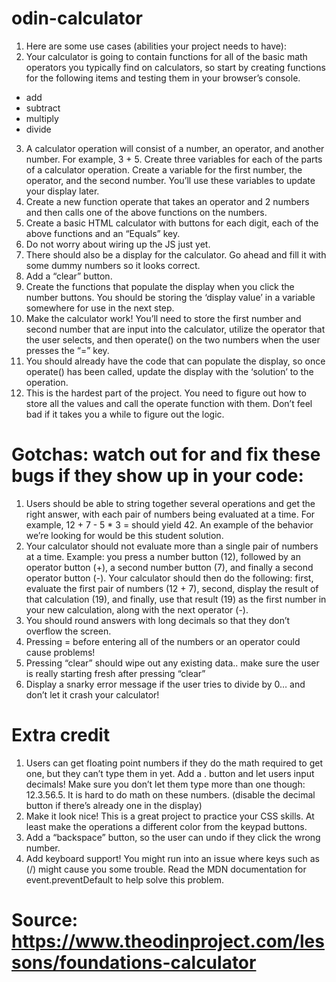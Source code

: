 # odin-calculator
1. Here are some use cases (abilities your project needs to have):
2. Your calculator is going to contain functions for all of the basic math operators you typically find on calculators, so start by creating functions for the following items and testing them in your browser’s console.
* add
* subtract
* multiply
* divide
3. A calculator operation will consist of a number, an operator, and another number. For example, 3 + 5. Create three variables for each of the parts of a calculator operation. Create a variable for the first number, the operator, and the second number. You’ll use these variables to update your display later.
4. Create a new function operate that takes an operator and 2 numbers and then calls one of the above functions on the numbers.
5. Create a basic HTML calculator with buttons for each digit, each of the above functions and an “Equals” key.
6. Do not worry about wiring up the JS just yet.
7. There should also be a display for the calculator. Go ahead and fill it with some dummy numbers so it looks correct.
8. Add a “clear” button.
9. Create the functions that populate the display when you click the number buttons. You should be storing the ‘display value’ in a variable somewhere for use in the next step.
10. Make the calculator work! You’ll need to store the first number and second number that are input into the calculator, utilize the operator that the user selects, and then operate() on the two numbers when the user presses the “=” key.
11. You should already have the code that can populate the display, so once operate() has been called, update the display with the ‘solution’ to the operation.
12. This is the hardest part of the project. You need to figure out how to store all the values and call the operate function with them. Don’t feel bad if it takes you a while to figure out the logic.
# Gotchas: watch out for and fix these bugs if they show up in your code:
1. Users should be able to string together several operations and get the right answer, with each pair of numbers being evaluated at a time. For example, 12 + 7 - 5 * 3 = should yield 42. An example of the behavior we’re looking for would be this student solution.
2. Your calculator should not evaluate more than a single pair of numbers at a time. Example: you press a number button (12), followed by an operator button (+), a second number button (7), and finally a second operator button (-). Your calculator should then do the following: first, evaluate the first pair of numbers (12 + 7), second, display the result of that calculation (19), and finally, use that result (19) as the first number in your new calculation, along with the next operator (-).
3. You should round answers with long decimals so that they don’t overflow the screen.
4. Pressing = before entering all of the numbers or an operator could cause problems!
5. Pressing “clear” should wipe out any existing data.. make sure the user is really starting fresh after pressing “clear”
6. Display a snarky error message if the user tries to divide by 0… and don’t let it crash your calculator!
# Extra credit
1. Users can get floating point numbers if they do the math required to get one, but they can’t type them in yet. Add a . button and let users input decimals! Make sure you don’t let them type more than one though: 12.3.56.5. It is hard to do math on these numbers. (disable the decimal button if there’s already one in the display)
2. Make it look nice! This is a great project to practice your CSS skills. At least make the operations a different color from the keypad buttons.
3. Add a “backspace” button, so the user can undo if they click the wrong number.
4. Add keyboard support! You might run into an issue where keys such as (/) might cause you some trouble. Read the MDN documentation for event.preventDefault to help solve this problem.
# Source: https://www.theodinproject.com/lessons/foundations-calculator